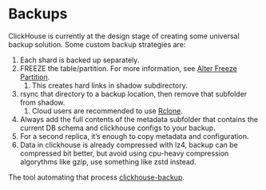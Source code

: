 # Backups



ClickHouse is currently at the design stage of creating some universal backup solution. Some custom backup strategies are:

1. Each shard is backed up separately.
2. FREEZE the table/partition. For more information, see [Alter Freeze Partition](https://clickhouse.tech/docs/en/sql-reference/statements/alter/partition/#alter_freeze-partition).
   1. This creates hard links in shadow subdirectory.
3. rsync that directory to a backup location, then remove that subfolder from shadow.
   1. Cloud users are recommended to use [Rclone](https://rclone.org/).
4. Always add the full contents of the metadata subfolder that contains the current DB schema and clickhouse configs to your backup.
5. For a second replica, it’s enough to copy metadata and configuration.
6. Data in clickhouse is already compressed with lz4, backup can be compressed bit better, but avoid using cpu-heavy compression algorythms like gzip, use something like zstd instead.

The tool automating that process  [clickhouse-backup](https://github.com/AlexAkulov/clickhouse-backup).

